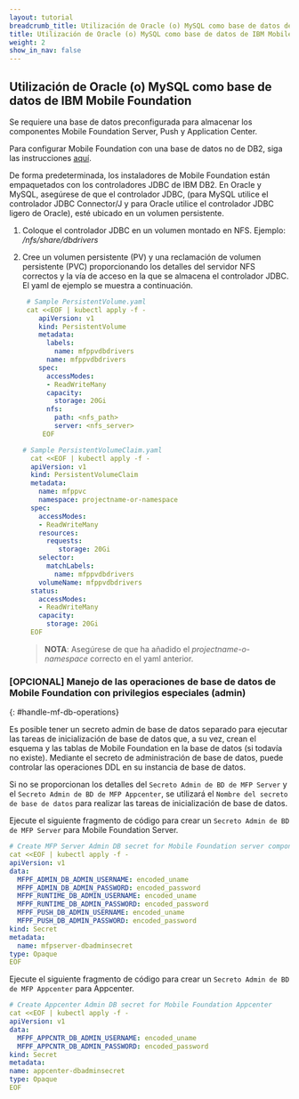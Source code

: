 ```yaml
---
layout: tutorial
breadcrumb_title: Utilización de Oracle (o) MySQL como base de datos de IBM Mobile Foundation
title: Utilización de Oracle (o) MySQL como base de datos de IBM Mobile Foundation
weight: 2
show_in_nav: false
---
```

<!-- NLS_CHARSET=UTF-8 -->
## Utilización de Oracle (o) MySQL como base de datos de IBM Mobile Foundation

Se requiere una base de datos preconfigurada para almacenar los componentes Mobile Foundation Server, Push y Application Center. 

Para configurar Mobile Foundation con una base de datos no de DB2, siga las instrucciones
[aquí](https://mobilefirstplatform.ibmcloud.com/tutorials/en/foundation/8.0/installation-configuration/production/prod-env/databases/#mysql-database-and-user-requirements). 

De forma predeterminada, los instaladores de Mobile Foundation están empaquetados con los controladores JDBC de IBM DB2. En Oracle y MySQL, asegúrese de que el controlador JDBC, (para MySQL utilice el controlador JDBC Connector/J y para Oracle utilice el controlador JDBC ligero de Oracle), esté ubicado en un volumen persistente.

1. Coloque el controlador JDBC en un volumen montado en NFS. Ejemplo: */nfs/share/dbdrivers*

2. Cree un volumen persistente (PV) y una reclamación de volumen persistente (PVC) proporcionando los detalles del servidor NFS correctos y la vía de acceso en la que se almacena el controlador JDBC. El yaml de ejemplo se muestra a continuación.

    ```yaml
     # Sample PersistentVolume.yaml
     cat <<EOF | kubectl apply -f -
        apiVersion: v1
        kind: PersistentVolume
        metadata:
          labels:
            name: mfppvdbdrivers
          name: mfppvdbdrivers
        spec:
          accessModes:
          - ReadWriteMany
          capacity:
            storage: 20Gi
          nfs:
            path: <nfs_path>
            server: <nfs_server>
         EOF
    ```

    ```yaml
    # Sample PersistentVolumeClaim.yaml
      cat <<EOF | kubectl apply -f -
      apiVersion: v1
      kind: PersistentVolumeClaim
      metadata:
        name: mfppvc
        namespace: projectname-or-namespace
      spec:
        accessModes:
        - ReadWriteMany
        resources:
          requests:
             storage: 20Gi
        selector:
          matchLabels:
            name: mfppvdbdrivers
        volumeName: mfppvdbdrivers
      status:
        accessModes:
        - ReadWriteMany
        capacity:
          storage: 20Gi
      EOF
    ```   

    > **NOTA**: Asegúrese de que ha añadido el *projectname-o-namespace* correcto en el yaml anterior. 

### [OPCIONAL] Manejo de las operaciones de base de datos de Mobile Foundation con privilegios especiales (admin)
{: #handle-mf-db-operations}

Es posible tener un secreto admin de base de datos separado para ejecutar las tareas de inicialización de base de datos que, a su vez, crean el esquema y las tablas de Mobile Foundation en la base de datos (si todavía no existe). Mediante el secreto de administración de base de datos, puede controlar las operaciones DDL en su instancia de base de datos. 

Si no se proporcionan los detalles del `Secreto Admin de BD de MFP Server` y el `Secreto Admin de BD de MFP Appcenter`, se utilizará el `Nombre del secreto de base de datos` para realizar las tareas de inicialización de base de datos.

Ejecute el siguiente fragmento de código para crear un `Secreto Admin de BD de MFP Server` para Mobile Foundation Server.

```yaml
# Create MFP Server Admin DB secret for Mobile Foundation server component
cat <<EOF | kubectl apply -f -
apiVersion: v1
data:
  MFPF_ADMIN_DB_ADMIN_USERNAME: encoded_uname
  MFPF_ADMIN_DB_ADMIN_PASSWORD: encoded_password
  MFPF_RUNTIME_DB_ADMIN_USERNAME: encoded_uname
  MFPF_RUNTIME_DB_ADMIN_PASSWORD: encoded_password
  MFPF_PUSH_DB_ADMIN_USERNAME: encoded_uname
  MFPF_PUSH_DB_ADMIN_PASSWORD: encoded_password
kind: Secret
metadata:
  name: mfpserver-dbadminsecret
type: Opaque
EOF
```

Ejecute el siguiente fragmento de código para crear un `Secreto Admin de BD de MFP Appcenter` para Appcenter.

```yaml
# Create Appcenter Admin DB secret for Mobile Foundation Appcenter
cat <<EOF | kubectl apply -f -
apiVersion: v1
data:
  MFPF_APPCNTR_DB_ADMIN_USERNAME: encoded_uname
  MFPF_APPCNTR_DB_ADMIN_PASSWORD: encoded_password
kind: Secret
metadata:
name: appcenter-dbadminsecret
type: Opaque
EOF
```
